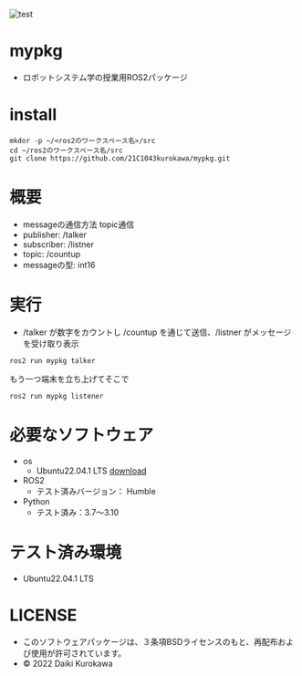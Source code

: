 ![test](https://github.com/21C1043kurokawa/robosys2022/actions/workflows/test.yml/badge.svg)
# mypkg
* ロボットシステム学の授業用ROS2パッケージ
# install
```
mkdor -p ~/<ros2のワークスペース名>/src
cd ~/ros2のワークスペース名/src
git clone https://github.com/21C1043kurokawa/mypkg.git
```
# 概要 
 * messageの通信方法 topic通信
 * publisher: /talker
 * subscriber: /listner
 * topic: /countup
 * messageの型: int16
# 実行
* /talker が数字をカウントし /countup を通じて送信、/listner がメッセージを受け取り表示
```
ros2 run mypkg talker
```
もう一つ端末を立ち上げてそこで
```
ros2 run mypkg listener
```
# 必要なソフトウェア
 * os
     * Ubuntu22.04.1 LTS  [download](https://jp.ubuntu.com/download)
 * ROS2
     * テスト済みバージョン： Humble
 * Python
     * テスト済み：3.7～3.10
# テスト済み環境
 * Ubuntu22.04.1 LTS
# LICENSE
 * このソフトウェアパッケージは、３条項BSDライセンスのもと、再配布および使用が許可されています。
 * © 2022 Daiki Kurokawa

